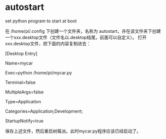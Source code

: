 # autostart

set python program to start at boot

在 /home/pi/.config 下创建一个文件夹，名称为 autostart，并在该文件夹下创建一个xxx.desktop文件（文件名以.desktop结尾，前面可以自定义）。
打开xxx.desktop文件，把下面的内容复制进去：

[Desktop Entry]

Name=mycar

Exec=python /home/pi/mycar.py

Terminal=false

MultipleArgs=false

Type=Application

Categories=Application;Development;

StartupNotify=true

保存上述文件，然后重启树莓派。此时mycar.py程序应该已经启动了。
